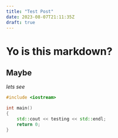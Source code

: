 ```yaml
---
title: "Test Post"
date: 2023-08-07T21:11:35Z
draft: true
---
```


# Yo is this markdown?
## Maybe

*lets see*

```c++
#include <iostream>

int main()
{
    std::cout << testing << std::endl;
    return 0;
}
```
